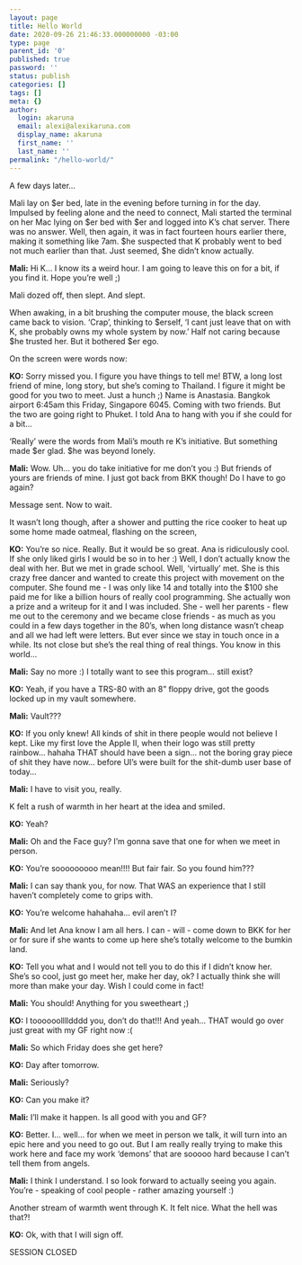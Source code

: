 ```yaml
---
layout: page
title: Hello World
date: 2020-09-26 21:46:33.000000000 -03:00
type: page
parent_id: '0'
published: true
password: ''
status: publish
categories: []
tags: []
meta: {}
author:
  login: akaruna
  email: alexi@alexikaruna.com
  display_name: akaruna
  first_name: ''
  last_name: ''
permalink: "/hello-world/"
---
```

<!-- wp:paragraph -->

A few days later…

<!-- /wp:paragraph -->

<!-- wp:paragraph -->

Mali lay on $er bed, late in the evening before turning in for the day. Impulsed by feeling alone and the need to connect, Mali started the terminal on her Mac lying on $er bed with $er and logged into K’s chat server. There was no answer. Well, then again, it was in fact fourteen hours earlier there, making it something like 7am. $he suspected that K probably went to bed not much earlier than that. Just seemed, $he didn’t know actually.&nbsp;

<!-- /wp:paragraph -->

<!-- wp:paragraph -->

**Mali:** Hi K… I know its a weird hour. I am going to leave this on for a bit, if you find it. Hope you’re well ;)

<!-- /wp:paragraph -->

<!-- wp:paragraph -->

Mali dozed off, then slept. And slept.

<!-- /wp:paragraph -->

<!-- wp:paragraph -->

When awaking, in a bit brushing the computer mouse, the black screen came back to vision. ‘Crap’, thinking to $erself, ‘I cant just leave that on with K, she probably owns my whole system by now.’ Half not caring because $he trusted her. But it bothered $er ego.

<!-- /wp:paragraph -->

<!-- wp:paragraph -->

On the screen were words now:

<!-- /wp:paragraph -->

<!-- wp:paragraph -->

**KO:** Sorry missed you. I figure you have things to tell me! BTW, a long lost friend of mine, long story, but she’s coming to Thailand. I figure it might be good for you two to meet. Just a hunch ;) Name is Anastasia. Bangkok airport 6:45am this Friday, Singapore 6045. Coming with two friends. But the two are going right to Phuket. I told Ana to hang with you if she could for a bit…&nbsp;

<!-- /wp:paragraph -->

<!-- wp:paragraph -->

‘Really’ were the words from Mali’s mouth re K’s initiative. But something made $er glad. $he was beyond lonely.&nbsp;

<!-- /wp:paragraph -->

<!-- wp:paragraph -->

**Mali:** Wow. Uh… you do take initiative for me don’t you :) But friends of yours are friends of mine. I just got back from BKK though! Do I have to go again?

<!-- /wp:paragraph -->

<!-- wp:paragraph -->

Message sent. Now to wait.&nbsp;

<!-- /wp:paragraph -->

<!-- wp:paragraph -->

It wasn’t long though, after a shower and putting the rice cooker to heat up some home made oatmeal, flashing on the screen,

<!-- /wp:paragraph -->

<!-- wp:paragraph -->

**KO:** You’re so nice. Really. But it would be so great. Ana is ridiculously cool. If she only liked girls I would be so in to her :) Well, I don’t actually know the deal with her. But we met in grade school. Well, ‘virtually’ met. She is this crazy free dancer and wanted to create this project with movement on the computer. She found me - I was only like 14 and totally into the $100 she paid me for like a billion hours of really cool programming. She actually won a prize and a writeup for it and I was included. She - well her parents - flew me out to the ceremony and we became close friends - as much as you could in a few days together in the 80’s, when long distance wasn’t cheap and all we had left were letters. But ever since we stay in touch once in a while. Its not close but she’s the real thing of real things. You know in this world…

<!-- /wp:paragraph -->

<!-- wp:paragraph -->

**Mali:** Say no more :) I totally want to see this program… still exist?

<!-- /wp:paragraph -->

<!-- wp:paragraph -->

**KO:** Yeah, if you have a TRS-80 with an 8” floppy drive, got the goods locked up in my vault somewhere.&nbsp;

<!-- /wp:paragraph -->

<!-- wp:paragraph -->

**Mali:** Vault???

<!-- /wp:paragraph -->

<!-- wp:paragraph -->

**KO:** If you only knew! All kinds of shit in there people would not believe I kept. Like my first love the Apple II, when their logo was still pretty rainbow… hahaha THAT should have been a sign… not the boring gray piece of shit they have now… before UI’s were built for the shit-dumb user base of today…

<!-- /wp:paragraph -->

<!-- wp:paragraph -->

**Mali:** I have to visit you, really.&nbsp;

<!-- /wp:paragraph -->

<!-- wp:paragraph -->

K felt a rush of warmth in her heart at the idea and smiled.

<!-- /wp:paragraph -->

<!-- wp:paragraph -->

**KO:** Yeah?

<!-- /wp:paragraph -->

<!-- wp:paragraph -->

**Mali:** Oh and the Face guy? I’m gonna save that one for when we meet in person.

<!-- /wp:paragraph -->

<!-- wp:paragraph -->

**KO:** You’re sooooooooo mean!!!! But fair fair. So you found him???

<!-- /wp:paragraph -->

<!-- wp:paragraph -->

**Mali:** I can say thank you, for now. That WAS an experience that I still haven’t completely come to grips with.

<!-- /wp:paragraph -->

<!-- wp:paragraph -->

**KO:** You’re welcome hahahaha… evil aren’t I?

<!-- /wp:paragraph -->

<!-- wp:paragraph -->

**Mali:** And let Ana know I am all hers. I can - will - come down to BKK for her or for sure if she wants to come up here she’s totally welcome to the bumkin land.&nbsp;

<!-- /wp:paragraph -->

<!-- wp:paragraph -->

**KO:** Tell you what and I would not tell you to do this if I didn’t know her. She’s so cool, just go meet her, make her day, ok? I actually think she will more than make your day. Wish I could come in fact!

<!-- /wp:paragraph -->

<!-- wp:paragraph -->

**Mali:** You should! Anything for you sweetheart ;)

<!-- /wp:paragraph -->

<!-- wp:paragraph -->

**KO:** I toooooolllldddd you, don’t do that!!! And yeah… THAT would go over just great with my GF right now :(

<!-- /wp:paragraph -->

<!-- wp:paragraph -->

**Mali:** So which Friday does she get here?

<!-- /wp:paragraph -->

<!-- wp:paragraph -->

**KO:** Day after tomorrow.

<!-- /wp:paragraph -->

<!-- wp:paragraph -->

**Mali:** Seriously?

<!-- /wp:paragraph -->

<!-- wp:paragraph -->

**KO:** Can you make it?&nbsp;

<!-- /wp:paragraph -->

<!-- wp:paragraph -->

**Mali:** I’ll make it happen. Is all good with you and GF?

<!-- /wp:paragraph -->

<!-- wp:paragraph -->

**KO:** Better. I… well… for when we meet in person we talk, it will turn into an epic here and you need to go out. But I am really really trying to make this work here and face my work ‘demons’ that are sooooo hard because I can’t tell them from angels.&nbsp;

<!-- /wp:paragraph -->

<!-- wp:paragraph -->

**Mali:** I think I understand. I so look forward to actually seeing you again. You’re - speaking of cool people - rather amazing yourself :)

<!-- /wp:paragraph -->

<!-- wp:paragraph -->

Another stream of warmth went through K. It felt nice. What the hell was that?!

<!-- /wp:paragraph -->

<!-- wp:paragraph -->

**KO:** Ok, with that I will sign off.

<!-- /wp:paragraph -->

<!-- wp:paragraph -->

SESSION CLOSED&nbsp;

<!-- /wp:paragraph -->

